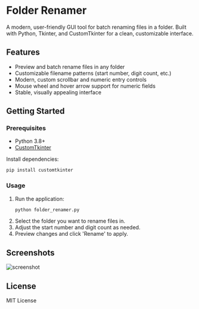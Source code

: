 # Folder Renamer

A modern, user-friendly GUI tool for batch renaming files in a folder. Built with Python, Tkinter, and CustomTkinter for a clean, customizable interface.

## Features
- Preview and batch rename files in any folder
- Customizable filename patterns (start number, digit count, etc.)
- Modern, custom scrollbar and numeric entry controls
- Mouse wheel and hover arrow support for numeric fields
- Stable, visually appealing interface

## Getting Started

### Prerequisites
- Python 3.8+
- [CustomTkinter](https://github.com/TomSchimansky/CustomTkinter)

Install dependencies:
```bash
pip install customtkinter
```

### Usage
1. Run the application:
    ```bash
    python folder_renamer.py
    ```
2. Select the folder you want to rename files in.
3. Adjust the start number and digit count as needed.
4. Preview changes and click 'Rename' to apply.

## Screenshots
![screenshot](screenshot.png)

## License
MIT License
